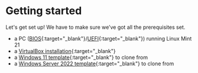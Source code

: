 # Getting started
Let's get set up! We have to make sure we’ve got all the prerequisites set.

- a PC ([BIOS](../../windows11-linuxmint21-dual-boot-bios-clonezilla/){:target="_blank"}/[UEFI](../../windows11-linuxmint21-dual-boot-uefi/){:target="_blank"}) running Linux Mint 21
- a [VirtualBox installation](../../howtos/install-virtualbox-linux-mint/index.md){:target="_blank"}
- a [Windows 11 template](../windows11-virtualbox/index.md){:target="_blank"} to clone from
- a [Windows Server 2022 template](../windows-server-2022-virtualbox/index.md){:target="_blank"} to clone from